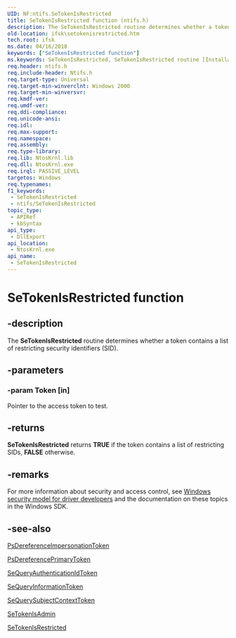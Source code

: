 ```yaml
---
UID: NF:ntifs.SeTokenIsRestricted
title: SeTokenIsRestricted function (ntifs.h)
description: The SeTokenIsRestricted routine determines whether a token contains a list of restricting security identifiers (SID).
old-location: ifsk\setokenisrestricted.htm
tech.root: ifsk
ms.date: 04/16/2018
keywords: ["SeTokenIsRestricted function"]
ms.keywords: SeTokenIsRestricted, SeTokenIsRestricted routine [Installable File System Drivers], ifsk.setokenisrestricted, ntifs/SeTokenIsRestricted, seref_f16e3f4e-1fcb-4232-8fe2-e46ef238b7e4.xml
req.header: ntifs.h
req.include-header: Ntifs.h
req.target-type: Universal
req.target-min-winverclnt: Windows 2000
req.target-min-winversvr: 
req.kmdf-ver: 
req.umdf-ver: 
req.ddi-compliance: 
req.unicode-ansi: 
req.idl: 
req.max-support: 
req.namespace: 
req.assembly: 
req.type-library: 
req.lib: NtosKrnl.lib
req.dll: NtosKrnl.exe
req.irql: PASSIVE_LEVEL
targetos: Windows
req.typenames: 
f1_keywords:
 - SeTokenIsRestricted
 - ntifs/SeTokenIsRestricted
topic_type:
 - APIRef
 - kbSyntax
api_type:
 - DllExport
api_location:
 - NtosKrnl.exe
api_name:
 - SeTokenIsRestricted
---
```


# SeTokenIsRestricted function


## -description

The <b>SeTokenIsRestricted</b> routine determines whether a token contains a list of restricting security identifiers (SID).

## -parameters

### -param Token [in]


Pointer to the access token to test.

## -returns

<b>SeTokenIsRestricted</b> returns <b>TRUE</b> if the token contains a list of restricting SIDs, <b>FALSE</b> otherwise.

## -remarks

For more information about security and access control, see [Windows security model for driver developers](/windows-hardware/drivers/driversecurity/windows-security-model) and the documentation on these topics in the Windows SDK.

## -see-also

<a href="/windows-hardware/drivers/ddi/ntifs/nf-ntifs-psdereferenceimpersonationtoken">PsDereferenceImpersonationToken</a>



<a href="/windows-hardware/drivers/ddi/ntifs/nf-ntifs-psdereferenceprimarytoken">PsDereferencePrimaryToken</a>



<a href="/windows-hardware/drivers/ddi/ntifs/nf-ntifs-sequeryauthenticationidtoken">SeQueryAuthenticationIdToken</a>



<a href="/windows-hardware/drivers/ddi/ntifs/nf-ntifs-sequeryinformationtoken">SeQueryInformationToken</a>



<a href="/windows-hardware/drivers/ddi/ntifs/nf-ntifs-sequerysubjectcontexttoken">SeQuerySubjectContextToken</a>



<a href="/windows-hardware/drivers/ddi/ntifs/nf-ntifs-setokenisadmin">SeTokenIsAdmin</a>



<a href="/windows-hardware/drivers/ddi/ntifs/nf-ntifs-setokenisrestricted">SeTokenIsRestricted</a>
